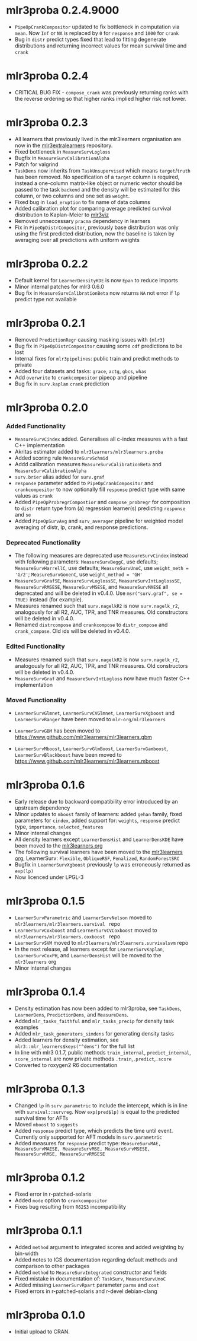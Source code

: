 

# mlr3proba 0.2.4.9000

* `PipeOpCrankCompositor` updated to fix bottleneck in computation via `mean`. Now `Inf` or `NA` is replaced by `0` for `response` and `1000` for `crank`
* Bug in `distr` predict types fixed that lead to fitting degenerate distributions and returning incorrect values for mean survival time and `crank`

# mlr3proba 0.2.4

* CRITICAL BUG FIX - `compose_crank` was previously returning ranks with the reverse ordering so that higher ranks implied higher risk not lower.

# mlr3proba 0.2.3

* All learners that previously lived in the mlr3learners organisation are now in the [mlr3extralearners](https://github.com/mlr-org/mlr3extralearners) repository.
* Fixed bottleneck in `MeasureSurvLogloss`
* Bugfix in `MeasureSurvCalibrationAlpha`
* Patch for valgrind
* `TaskDens` now inherits from `TaskUnsupervised` which means `target`/`truth` has been removed. No specification of a `target` column is required, instead a one-column matrix-like object or numeric vector should be passed to the task `backend` and the density will be estimated for this column, or two columns and one set as `weight`.
* Fixed bug in  `load_eruption` to fix name of data columns
* Added calibration plot for comparing average predicted survival distribution to Kaplan-Meier to [mlr3viz](https://github.com/mlr-org/mlr3viz)
* Removed unneccessary `pracma` dependency in learners
* Fix in `PipeOpDistrCompositor`, previously base distribution was only using the first predicted distribution, now the baseline is taken by averaging over all predictions with uniform weights

# mlr3proba 0.2.2

* Default kernel for `LearnerDensityKDE` is now `Epan` to reduce imports
* Minor internal patches for mlr3 0.6.0 
* Bug fix in `MeasureSurvCalibrationBeta` now returns `NA` not error if `lp` predict type not available

# mlr3proba 0.2.1

* Removed `PredictionRegr` causing masking issues with `{mlr3}`
* Bug fix in `PipeOpDistrCompositor` causing some `cdf` predictions to be lost
* Internal fixes for `mlr3pipelines`: public train and predict methods to private
* Added four datasets and tasks: `grace`, `actg`, `gbcs`, `whas`
* Add `overwrite` to `crankcompositor` pipeop and pipeline
* Bug fix in `surv.kaplan` `crank` prediction

# mlr3proba 0.2.0

### Added Functionality

* `MeasureSurvCindex` added. Generalises all c-index measures with a fast C++ implementation
* Akritas estimator added to `mlr3learners/mlr3learners.proba`
* Added scoring rule `MeasureSurvSchmid`
* Addd calibration measures `MeasureSurvCalibrationBeta` and `MeasureSurvCalibrationAlpha`
* `surv.brier` alias added for `surv.graf`
* `response` parameter added to `PipeOpCrankCompositor` and `crankcompositor` to now optionally fill `response` predict type with same values as `crank`
* Added `PipeOpProbregrCompostior` and `compose_probregr` for composition to `distr` return type from (a) regression learner(s) predicting `response` and `se`
* Added `PipeOpSurvAvg` and `surv_averager` pipeline for weighted model averaging of distr, lp, crank, and response predictions.

### Deprecated Functionality

* The following measures are deprecated use `MeasureSurvCindex` instead with following parameters: `MeasureSurvBeggC`, use defaults; `MeasureSurvHarrellC`, use defaults; `MeasureSurvUnoC`, use `weight_meth = 'G/2'`; `MeasureSurvGonenC`, use `weight_method = 'GH'`
* `MeasureSurvGrafSE`, `MeasureSurvLoglossSE`, `MeasureSurvIntLoglossSE`, `MeasureSurvRMSESE`, `MeasureSurvMSESE`, and `MeasureSurvMAESE` all deprecated and will be deleted in v0.4.0. Use `msr("surv.graf", se = TRUE)` instead (for example).
* Measures renamed such that `surv.nagelkR2` is now `surv.nagelk_r2`, analogously for all R2, AUC, TPR, and TNR measures. Old constructors will be deleted in v0.4.0.
* Renamed `distrcompose` and `crankcompose` to `distr_compose` and `crank_compose`. Old ids will be deleted in v0.4.0.

### Edited Functionality

* Measures renamed such that `surv.nagelkR2` is now `surv.nagelk_r2`, analogously for all R2, AUC, TPR, and TNR measures. Old constructors will be deleted in v0.4.0.
* `MeasureSurvGraf` and `MeasureSurvIntLogloss` now have much faster C++ implementation

### Moved Functionality

- `LearnerSurvGlmnet`, `LearnerSurvCVGlmnet`, `LearnerSurvXgboost` and `LearnerSurvRanger` have been moved to `mlr-org/mlr3learners`

- `LearnerSurvGBM` has been moved to https://www.github.com/mlr3learners/mlr3learners.gbm

- `LearnerSurvMboost`, `LearnerSurvGlmBoost`, `LearnerSurvGamboost`, `LearnerSurvBlackboost` have been moved to https://www.github.com/mlr3learners/mlr3learners.mboost

  

# mlr3proba 0.1.6

* Early release due to backward compatibility error introduced by an upstream dependency
* Minor updates to `mboost` family of learners: added `gehan` family, fixed parameters for `cindex`, added support for:  `weights`, `response` predict type, `importance`, `selected_features`
* Minor internal changes
* All density learners except `LearnerDensHist` and `LearnerDensKDE` have been moved to the [mlr3learners org](https://mlr3learners.mlr-org.com/dev/articles/learners/additional-learners.html)
* The following survival learners have been moved to  the [mlr3learners org](https://mlr3learners.mlr-org.com/dev/articles/learners/additional-learners.html), LearnerSurv: `Flexible`, `ObliqueRSF`, `Penalized`, `RandomForestSRC`
* Bugfix in `LearnerSurvXgboost` previously `lp` was erroneously returned as `exp(lp)`
* Now licenced under LPGL-3

# mlr3proba 0.1.5

* `LearnerSurvParametric` and `LearnerSurvNelson` moved to `mlr3learners/mlr3learners.survival ` repo
* `LearnerSurvCoxboost` and `LearnerSurvCVCoxboost` moved to `mlr3learners/mlr3learners.coxboost ` repo
* `LearnerSurvSVM` moved to `mlr3learners/mlr3learners.survivalsvm` repo
* In the next release, all learners except for `LearnerSurvKaplan`, `LearnerSurvCoxPH`, and `LearnerDensHist` will be moved to the `mlr3learners` org
* Minor internal changes

# mlr3proba 0.1.4

* Density estimation has now been added to mlr3proba, see `TaskDens`, `LearnerDens`, `PredictionDens`, and `MeasureDens`.
* Added `mlr_tasks_faithful` and `mlr_tasks_precip` for density task examples
* Added `mlr_task_generators_simdens` for generating density tasks
* Added learners for density estimation, see `mlr3::mlr_learners$keys("^dens")` for the full list
* In line with mlr3 0.1.7, public methods `train_internal`, `predict_internal`, `score_internal` are now private methods `.train`,`.predict`,`.score` 
* Converted to roxygen2 R6 documentation

# mlr3proba 0.1.3

* Changed `lp` in `surv.parametric` to include the intercept, which is in line with `survival::survreg`. Now `exp(pred$lp)` is equal to the predicted survival time for AFTs
* Moved `mboost` to `suggests`
* Added `response` predict type, which predicts the time until event. Currently only supported for AFT models in `surv.parametric`
* Added measures for `response` predict type: `MeasureSurvMAE, MeasureSurvMAESE, MeasureSurvMSE, MeasureSurvMSESE, MeasureSurvRMSE, MeasureSurvRMSESE`

# mlr3proba 0.1.2

* Fixed error in r-patched-solaris
* Added `mode` option to `crankcompositor`
* Fixes bug resulting from `R62S3` incompatibility

# mlr3proba 0.1.1

* Added `method` argument to integrated scores and added weighting by bin-width
* Added notes to IGS documentation regarding default methods and comparison to other packages
* Added `method` to `MeasureSurvIntegrated` constructor and fields
* Fixed mistake in documentation of: `TaskSurv`, `MeasureSurvUnoC`
* Added missing `LearnerSurvRpart` parameter `parms` and `cost`
* Fixed errors in r-patched-solaris and r-devel debian-clang

# mlr3proba 0.1.0

* Initial upload to CRAN.
